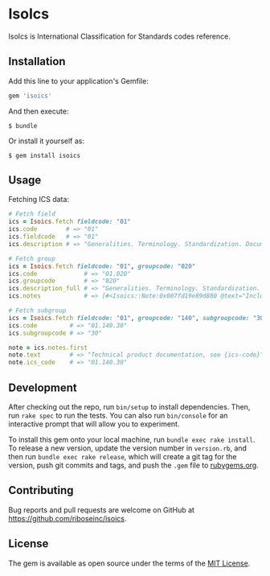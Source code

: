 # IsoIcs

IsoIcs is International Classification for Standards codes reference.

## Installation

Add this line to your application's Gemfile:

```ruby
gem 'isoics'
```

And then execute:

    $ bundle

Or install it yourself as:

    $ gem install isoics

## Usage

Fetching ICS data:
```ruby
# Fetch field
ics = Isoics.fetch fieldcode: "01"
ics.code        # => "01"
ics.fieldcode   # => "01"
ics.description # => "Generalities. Terminology. Standardization. Documentation"

# Fetch group
ics = Isoics.fetch fieldcode: "01", groupcode: "020"
ics.code             # => "01.020"
ics.groupcode        # => "020"
ics.description_full # => "Generalities. Terminology. Standardization. Documentation. Terminology (principles and coordination)."
ics.notes            # => [#<Isoics::Note:0x007fd19e89d880 @text="Including terminography", @ics_code=nil>]

# Fetch subgroup
ics = Isoics.fetch fieldcode: "01", groupcode: "140", subgroupcode: "30"
ics.code         # => "01.140.30"
ics.subgroupcode # => "30"

note = ics.notes.first
note.text        # => "Technical product documentation, see {ics-code}"
note.ics_code    # => "01.140.30"
```

## Development

After checking out the repo, run `bin/setup` to install dependencies. Then, run `rake spec` to run the tests. You can also run `bin/console` for an interactive prompt that will allow you to experiment.

To install this gem onto your local machine, run `bundle exec rake install`. To release a new version, update the version number in `version.rb`, and then run `bundle exec rake release`, which will create a git tag for the version, push git commits and tags, and push the `.gem` file to [rubygems.org](https://rubygems.org).

## Contributing

Bug reports and pull requests are welcome on GitHub at https://github.com/riboseinc/isoics.

## License

The gem is available as open source under the terms of the [MIT License](https://opensource.org/licenses/MIT).
